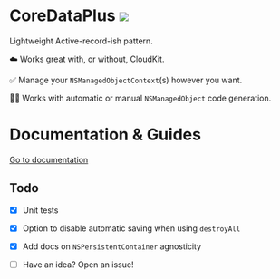 
# CoreDataPlus ![](https://img.shields.io/badge/-Early%20Access-blue)

Lightweight Active-record-ish pattern.

☁️ Works great with, or without, CloudKit.

✅ Manage your `NSManagedObjectContext`(s) however you want.

👨‍💻 Works with automatic or manual `NSManagedObject` code generation.

# Documentation & Guides

[Go to documentation](https://coredataplus.readme.io/)

## Todo
- [x] Unit tests
- [x] Option to disable automatic saving when using `destroyAll`
- [x] Add docs on `NSPersistentContainer` agnosticity
- [ ] Have an idea? Open an issue!

